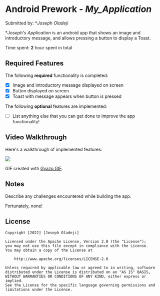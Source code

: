 # Android Prework - *My_Application*

Submitted by: **Joseph Oladeji*

**Joseph's Application* is an android app that shows an image and introductory message, and allows pressing a button to display a Toast. 

Time spent: **2** hour spent in total

## Required Features

The following **required** functionality is completed:

* [X] Image and introductory message displayed on screen
* [X] Button displayed on screen
* [X] Toast with message appears when button is pressed 

The following **optional** features are implemented:

* [ ] List anything else that you can get done to improve the app functionality!

## Video Walkthrough

Here's a walkthrough of implemented features:

<img src='https://i.gyazo.com/1e205b2c969ca8306ccd79f9b552d314.mp4'/>

<!-- Replace this with whatever GIF tool you used! -->
GIF created with [Gyazo GIF](https://gyazo.com/en).  
<!-- Other options include:
[Kap](https://getkap.co/) for macOS
[ScreenToGif](https://www.screentogif.com/) for Windows
[peek](https://github.com/phw/peek) for Linux. -->

## Notes

Describe any challenges encountered while building the app.

Fortunately, none!

## License

    Copyright [2022] [Joseph Oladeji]

    Licensed under the Apache License, Version 2.0 (the "License");
    you may not use this file except in compliance with the License.
    You may obtain a copy of the License at

        http://www.apache.org/licenses/LICENSE-2.0

    Unless required by applicable law or agreed to in writing, software
    distributed under the License is distributed on an "AS IS" BASIS,
    WITHOUT WARRANTIES OR CONDITIONS OF ANY KIND, either express or implied.
    See the License for the specific language governing permissions and
    limitations under the License.
